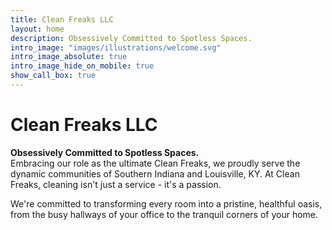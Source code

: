 ```yaml
---
title: Clean Freaks LLC
layout: home
description: Obsessively Committed to Spotless Spaces. 
intro_image: "images/illustrations/welcome.svg"
intro_image_absolute: true
intro_image_hide_on_mobile: true
show_call_box: true
---
```


# Clean Freaks LLC
 **Obsessively Committed to Spotless Spaces.**  
 Embracing our role as the ultimate Clean Freaks, we proudly serve the dynamic communities of Southern Indiana and Louisville, KY. At Clean Freaks, cleaning isn't just a service - it's a passion. 
 
 We're committed to transforming every room into a pristine, healthful oasis, from the busy hallways of your office to the tranquil corners of your home.




